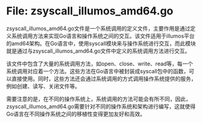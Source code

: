 # File: zsyscall_illumos_amd64.go

zsyscall_illumos_amd64.go文件是一个系统调用的定义文件，主要作用是通过定义系统调用方法来实现Go语言和操作系统之间的交互。该文件适用于illumos平台的amd64架构。在Go语言中，使用syscall模块来与操作系统进行交互，而此模块就是通过与zsyscall_illumos_amd64.go文件中定义的系统调用方法进行交互。

该文件中包含了大量的系统调用方法，如open、close、write、read等，每一个系统调用对应着一个方法。这些方法在Go语言中被封装成syscall包中的函数，可以直接使用。同时，这些方法还会通过系统调用的方式调用操作系统提供的服务，例如创建、读写、关闭文件等。

需要注意的是，在不同的操作系统上，系统调用的方法可能会有所不同，因此，zsyscall_illumos_amd64.go需要针对不同的操作系统和架构进行编写，这就使得Go语言在不同操作系统之间的移植性变得更加友好和高效。

